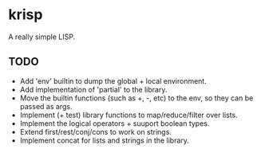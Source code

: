 # krisp

A really simple LISP.

## TODO

- Add 'env' builtin to dump the global + local environment. 
- Add implementation of 'partial' to the library.
- Move the builtin functions (such as +, -, etc) to the env, so they can be passed as args.
- Implement (+ test) library functions to map/reduce/filter over lists.
- Implement the logical operators + suuport boolean types.
- Extend first/rest/conj/cons to work on strings.
- Implement concat for lists and strings in the library.
